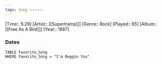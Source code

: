 ```yaml
---
tags: Song ⭐⭐⭐⭐⭐ 
---
```

[Time:: 5:29]
[Artist:: [[Supertramp]]]
[Genre:: Rock]
[Played:: 65]
[Album:: [[Free As A Bird]]]
[Year:: 1987]
### Dates
````dataview
TABLE Favorite_Song
WHERE Favorite_Song = "I'm Beggin You"
````